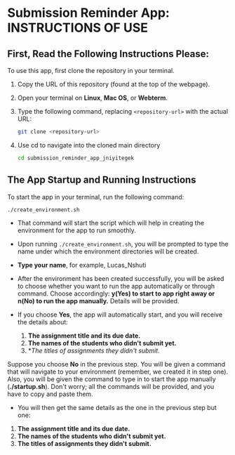 # Submission Reminder App: INSTRUCTIONS OF USE

## First, Read the Following Instructions Please:

To use this app, first clone the repository in your terminal.  

1. Copy the URL of this repository (found at the top of the webpage).  
2. Open your terminal on **Linux**, **Mac OS**, or **Webterm**.  
3. Type the following command, replacing `<repository-url>` with the actual URL:  

   ```bash
   git clone <repository-url>
4. Use cd to navigate into the cloned main directory
   ```bash
   cd submission_reminder_app_jniyitegek
## The App Startup and Running Instructions

To start the app in your terminal, run the following command:

```bash
./create_environment.sh
```
* That command will start the script which will help in creating the environment for the app to run smoothly. 

* Upon running ``` ./create_environment.sh ```, you will be prompted to type the name under which the environment directories will be created.

* **Type your name**, for example, Lucas_Nshuti

* After the environment has been created successfully, you will be asked to choose whether you want to run the app automatically or through command. Choose accordingly: **y(Yes) to start to app right away or n(No) to run the app manually.** Details will be provided.

* If you choose **Yes**, the app will automatically start, and you will receive the details about:
  1. **The assignment title and its due date.**
  2. **The names of the students who didn't submit yet.**
  3. **The titles of assignments they didn't submit.*
     
Suppose you choose **No** in the previous step. You will be given a command that will navigate to your environment (remember, we created it in step one). Also, you will be given the command to type in to start the app manually (**./startup.sh**). Don't worry; all the commands will be provided, and you have to copy and paste them.

* You will then get the same details as the one in the previous step but one:
 1. **The assignment title and its due date.**
 2. **The names of the students who didn't submit yet.** 
 3. **The titles of assignments they didn't submit.**


